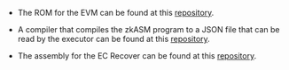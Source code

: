 - The ROM for the EVM can be found at this [repository](https://github.com/0xPolygonHermez/zkevm-rom). 

- A compiler that compiles the zkASM program to a JSON file that can be read by the 
executor can be found at this [repository](https://github.com/0xPolygonHermez/zkasmcom).

- The assembly for the EC Recover can be found at this [repository](https://github.com/0xPolygonHermez/zk_ecrecover). 
